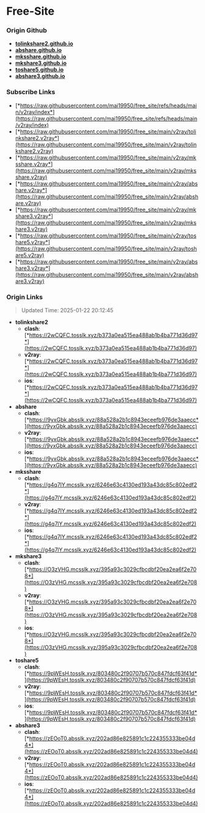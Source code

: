 # Free-Site

### Origin Github

- [**tolinkshare2.github.io**](https://github.com/tolinkshare2/tolinkshare2.github.io)
- [**abshare.github.io**](https://github.com/abshare/abshare.github.io)
- [**mksshare.github.io**](https://github.com/mksshare/mksshare.github.io)
- [**mkshare3.github.io**](https://github.com/mkshare3/mkshare3.github.io)
- [**toshare5.github.io**](https://github.com/toshare5/toshare5.github.io)
- [**abshare3.github.io**](https://github.com/abshare3/abshare3.github.io)

### Subscribe Links

- [*https://raw.githubusercontent.com/mai19950/free_site/refs/heads/main/v2ray/index*](https://raw.githubusercontent.com/mai19950/free_site/refs/heads/main/v2ray/index)
- [*https://raw.githubusercontent.com/mai19950/free_site/main/v2ray/tolinkshare2.v2ray*](https://raw.githubusercontent.com/mai19950/free_site/main/v2ray/tolinkshare2.v2ray)
- [*https://raw.githubusercontent.com/mai19950/free_site/main/v2ray/mksshare.v2ray*](https://raw.githubusercontent.com/mai19950/free_site/main/v2ray/mksshare.v2ray)
- [*https://raw.githubusercontent.com/mai19950/free_site/main/v2ray/abshare.v2ray*](https://raw.githubusercontent.com/mai19950/free_site/main/v2ray/abshare.v2ray)
- [*https://raw.githubusercontent.com/mai19950/free_site/main/v2ray/mkshare3.v2ray*](https://raw.githubusercontent.com/mai19950/free_site/main/v2ray/mkshare3.v2ray)
- [*https://raw.githubusercontent.com/mai19950/free_site/main/v2ray/toshare5.v2ray*](https://raw.githubusercontent.com/mai19950/free_site/main/v2ray/toshare5.v2ray)
- [*https://raw.githubusercontent.com/mai19950/free_site/main/v2ray/abshare3.v2ray*](https://raw.githubusercontent.com/mai19950/free_site/main/v2ray/abshare3.v2ray)

### Origin Links

> Updated Time: 2025-01-22 20:12:45

- **tolinkshare2**
  - **clash**: [*https://2wCQFC.tosslk.xyz/b373a0ea515ea488ab1b4ba771d36d97*](https://2wCQFC.tosslk.xyz/b373a0ea515ea488ab1b4ba771d36d97)
  - **v2ray**: [*https://2wCQFC.tosslk.xyz/b373a0ea515ea488ab1b4ba771d36d97*](https://2wCQFC.tosslk.xyz/b373a0ea515ea488ab1b4ba771d36d97)
  - **ios**: [*https://2wCQFC.tosslk.xyz/b373a0ea515ea488ab1b4ba771d36d97*](https://2wCQFC.tosslk.xyz/b373a0ea515ea488ab1b4ba771d36d97)
- **abshare**
  - **clash**: [*https://9yxGbk.absslk.xyz/88a528a2b1c8943eceefb976de3aaecc*](https://9yxGbk.absslk.xyz/88a528a2b1c8943eceefb976de3aaecc)
  - **v2ray**: [*https://9yxGbk.absslk.xyz/88a528a2b1c8943eceefb976de3aaecc*](https://9yxGbk.absslk.xyz/88a528a2b1c8943eceefb976de3aaecc)
  - **ios**: [*https://9yxGbk.absslk.xyz/88a528a2b1c8943eceefb976de3aaecc*](https://9yxGbk.absslk.xyz/88a528a2b1c8943eceefb976de3aaecc)
- **mksshare**
  - **clash**: [*https://g4q7lY.mcsslk.xyz/6246e63c4130ed193a43dc85c802edf2*](https://g4q7lY.mcsslk.xyz/6246e63c4130ed193a43dc85c802edf2)
  - **v2ray**: [*https://g4q7lY.mcsslk.xyz/6246e63c4130ed193a43dc85c802edf2*](https://g4q7lY.mcsslk.xyz/6246e63c4130ed193a43dc85c802edf2)
  - **ios**: [*https://g4q7lY.mcsslk.xyz/6246e63c4130ed193a43dc85c802edf2*](https://g4q7lY.mcsslk.xyz/6246e63c4130ed193a43dc85c802edf2)
- **mkshare3**
  - **clash**: [*https://O3zVHG.mcsslk.xyz/395a93c3029cfbcdbf20ea2ea6f2e708*](https://O3zVHG.mcsslk.xyz/395a93c3029cfbcdbf20ea2ea6f2e708)
  - **v2ray**: [*https://O3zVHG.mcsslk.xyz/395a93c3029cfbcdbf20ea2ea6f2e708*](https://O3zVHG.mcsslk.xyz/395a93c3029cfbcdbf20ea2ea6f2e708)
  - **ios**: [*https://O3zVHG.mcsslk.xyz/395a93c3029cfbcdbf20ea2ea6f2e708*](https://O3zVHG.mcsslk.xyz/395a93c3029cfbcdbf20ea2ea6f2e708)
- **toshare5**
  - **clash**: [*https://9pWEsH.tosslk.xyz/803480c2f90707b570c847fdcf63f41d*](https://9pWEsH.tosslk.xyz/803480c2f90707b570c847fdcf63f41d)
  - **v2ray**: [*https://9pWEsH.tosslk.xyz/803480c2f90707b570c847fdcf63f41d*](https://9pWEsH.tosslk.xyz/803480c2f90707b570c847fdcf63f41d)
  - **ios**: [*https://9pWEsH.tosslk.xyz/803480c2f90707b570c847fdcf63f41d*](https://9pWEsH.tosslk.xyz/803480c2f90707b570c847fdcf63f41d)
- **abshare3**
  - **clash**: [*https://zEOoT0.absslk.xyz/202ad86e825891c1c224355333be04d4*](https://zEOoT0.absslk.xyz/202ad86e825891c1c224355333be04d4)
  - **v2ray**: [*https://zEOoT0.absslk.xyz/202ad86e825891c1c224355333be04d4*](https://zEOoT0.absslk.xyz/202ad86e825891c1c224355333be04d4)
  - **ios**: [*https://zEOoT0.absslk.xyz/202ad86e825891c1c224355333be04d4*](https://zEOoT0.absslk.xyz/202ad86e825891c1c224355333be04d4)

